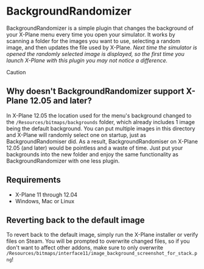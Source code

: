 # BackgroundRandomizer
BackgroundRandomizer is a simple plugin that changes the background of your X-Plane menu every time you open your simulator. It works by scanning a folder for the images you want to use, selecting a random image, and then updates the file used by X-Plane. *Next time the simulator is opened the randomly selected image is displayed, so the first time you launch X-Plane with this plugin you may not notice a difference.*

> [!CAUTION]
> ## Why doesn't BackgroundRandomizer support X-Plane 12.05 and later?
> In X-Plane 12.05 the location used for the menu's background changed to the `/Resources/bitmaps/backgrounds` folder, which already includes 1 image being the default background. You can put multiple images in this directory and X-Plane will randomly select one on startup, just as BackgroundRandomiser did. As a result, BackgroundRandomiser on X-Plane 12.05 (and later) would be pointless and a waste of time. Just put your backgrounds into the new folder and enjoy the same functionality as BackgroundRandomizer with one less plugin.

## Requirements
- X-Plane 11 through 12.04
- Windows, Mac or Linux

## Reverting back to the default image
To revert back to the default image, simply run the X-Plane installer or verify files on Steam. You will be prompted to overwrite changed files, so if you don't want to affect other addons, make sure to only overwrite `/Resources/bitmaps/interface11/image_background_screenshot_for_stack.png`!
